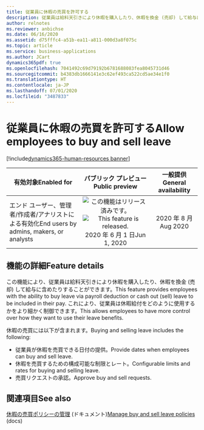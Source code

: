 ```yaml
---
title: 従業員に休暇の売買を許可する
description: 従業員は給料天引きにより休暇を購入したり、休暇を換金 (売却) して給与に含めたりすることができます。 これにより、従業員は休暇給付をどのように使用するかをより細かく制御できます。
author: relnotes
ms.reviewer: anbichse
ms.date: 06/16/2020
ms.assetid: d75fffc4-a51b-ea11-a811-000d3a8f075c
ms.topic: article
ms.service: business-applications
ms.author: JCart
dynamics365pdf: true
ms.openlocfilehash: 7041492c69d79192b6781688083fea8045731d46
ms.sourcegitcommit: b4383db1666141e3c62ef493ca522cd5ae34e1f0
ms.translationtype: HT
ms.contentlocale: ja-JP
ms.lasthandoff: 07/01/2020
ms.locfileid: "3487833"
---
```

# <a name="allow-employees-to-buy-and-sell-leave"></a><span data-ttu-id="715a4-104">従業員に休暇の売買を許可する</span><span class="sxs-lookup"><span data-stu-id="715a4-104">Allow employees to buy and sell leave</span></span>
[!include[dynamics365-human-resources banner](../includes/dynamics365-human-resources.md)]

| <span data-ttu-id="715a4-105">有効対象</span><span class="sxs-lookup"><span data-stu-id="715a4-105">Enabled for</span></span>    |  <span data-ttu-id="715a4-106">パブリック プレビュー</span><span class="sxs-lookup"><span data-stu-id="715a4-106">Public preview</span></span> | <span data-ttu-id="715a4-107">一般提供</span><span class="sxs-lookup"><span data-stu-id="715a4-107">General availability</span></span> | 
| ---------- | :----------: |:----------: |
|<span data-ttu-id="715a4-108">エンド ユーザー、管理者/作成者/アナリストによる有効化</span><span class="sxs-lookup"><span data-stu-id="715a4-108">End users by admins, makers, or analysts</span></span>|<span data-ttu-id="715a4-109">![この機能はリリース済みです。](/dynamics365-release-plan/media/green-checkmark.png "この機能はリリース済みです。")</span><span class="sxs-lookup"><span data-stu-id="715a4-109">![This feature is released.](/dynamics365-release-plan/media/green-checkmark.png "This feature is released.")</span></span> <span data-ttu-id="715a4-110">2020 年 6 月 1 日</span><span class="sxs-lookup"><span data-stu-id="715a4-110">Jun 1, 2020</span></span>| <span data-ttu-id="715a4-111">2020 年 8 月</span><span class="sxs-lookup"><span data-stu-id="715a4-111">Aug 2020</span></span>|






## <a name="feature-details"></a><span data-ttu-id="715a4-112">機能の詳細</span><span class="sxs-lookup"><span data-stu-id="715a4-112">Feature details</span></span>
<!--feature detail start -->
<span data-ttu-id="715a4-113">この機能により、従業員は給料天引きにより休暇を購入したり、休暇を換金 (売却) して給与に含めたりすることができます。</span><span class="sxs-lookup"><span data-stu-id="715a4-113">This feature provides employees with the ability to buy leave via payroll deduction or cash out (sell) leave to be included in their pay.</span></span> <span data-ttu-id="715a4-114">これにより、従業員は休暇給付をどのように使用するかをより細かく制御できます。</span><span class="sxs-lookup"><span data-stu-id="715a4-114">This allows employees to have more control over how they want to use their leave benefits.</span></span>

<span data-ttu-id="715a4-115">休暇の売買には以下が含まれます。</span><span class="sxs-lookup"><span data-stu-id="715a4-115">Buying and selling leave includes the following:</span></span>  

- <span data-ttu-id="715a4-116">従業員が休暇を売買できる日付の提供。</span><span class="sxs-lookup"><span data-stu-id="715a4-116">Provide dates when employees can buy and sell leave.</span></span>
- <span data-ttu-id="715a4-117">休暇を売買するための構成可能な制限とレート。</span><span class="sxs-lookup"><span data-stu-id="715a4-117">Configurable limits and rates for buying and selling leave.</span></span>
- <span data-ttu-id="715a4-118">売買リクエストの承認。</span><span class="sxs-lookup"><span data-stu-id="715a4-118">Approve buy and sell requests.</span></span>
<!--feature detail end -->










## <a name="see-also"></a><span data-ttu-id="715a4-119">関連項目</span><span class="sxs-lookup"><span data-stu-id="715a4-119">See also</span></span>

<!--docs start-->
<span data-ttu-id="715a4-120">[休暇の売買ポリシーの管理](https://docs.microsoft.com/dynamics365/human-resources/hr-leave-and-absence-manage-buy-and-sell-leave-policies) (ドキュメント)</span><span class="sxs-lookup"><span data-stu-id="715a4-120">[Manage buy and sell leave policies](https://docs.microsoft.com/dynamics365/human-resources/hr-leave-and-absence-manage-buy-and-sell-leave-policies) (docs)</span></span>
<!--docs end-->
